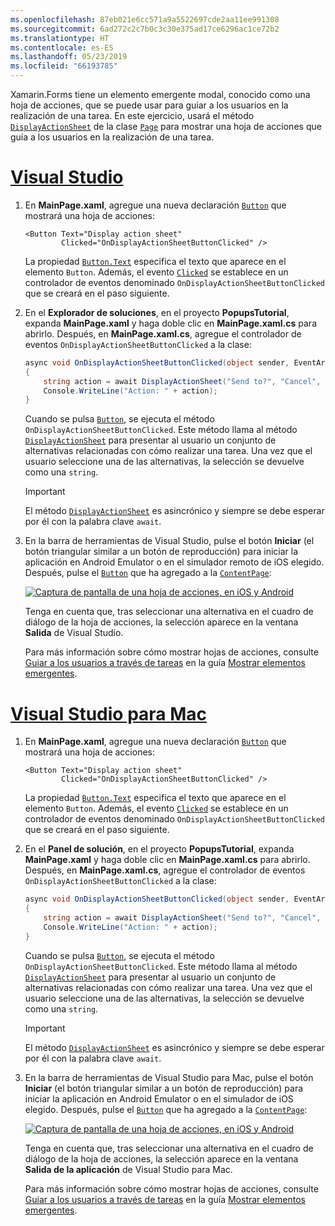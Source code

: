 ```yaml
---
ms.openlocfilehash: 87eb021e6cc571a9a5522697cde2aa11ee991308
ms.sourcegitcommit: 6ad272c2c7b0c3c30e375ad17ce6296ac1ce72b2
ms.translationtype: HT
ms.contentlocale: es-ES
ms.lasthandoff: 05/23/2019
ms.locfileid: "66193785"
---
```


Xamarin.Forms tiene un elemento emergente modal, conocido como una hoja de acciones, que se puede usar para guiar a los usuarios en la realización de una tarea. En este ejercicio, usará el método [`DisplayActionSheet`](xref:Xamarin.Forms.Page.DisplayActionSheet*) de la clase [`Page`](xref:Xamarin.Forms.Page) para mostrar una hoja de acciones que guía a los usuarios en la realización de una tarea.

# <a name="visual-studiotabvswin"></a>[Visual Studio](#tab/vswin)

1. En **MainPage.xaml**, agregue una nueva declaración [`Button`](xref:Xamarin.Forms.Button) que mostrará una hoja de acciones:

    ```xaml
    <Button Text="Display action sheet"
            Clicked="OnDisplayActionSheetButtonClicked" />
    ```

     La propiedad [`Button.Text`](xref:Xamarin.Forms.Button.Text) especifica el texto que aparece en el elemento `Button`. Además, el evento [`Clicked`](xref:Xamarin.Forms.Button.Clicked) se establece en un controlador de eventos denominado `OnDisplayActionSheetButtonClicked` que se creará en el paso siguiente.

1. En el **Explorador de soluciones**, en el proyecto **PopupsTutorial**, expanda **MainPage.xaml** y haga doble clic en **MainPage.xaml.cs** para abrirlo. Después, en **MainPage.xaml.cs**, agregue el controlador de eventos `OnDisplayActionSheetButtonClicked` a la clase:

    ```csharp
    async void OnDisplayActionSheetButtonClicked(object sender, EventArgs e)
    {
        string action = await DisplayActionSheet("Send to?", "Cancel", null, "Email", "Twitter", "Facebook");
        Console.WriteLine("Action: " + action);
    }
    ```

    Cuando se pulsa [`Button`](xref:Xamarin.Forms.Button), se ejecuta el método `OnDisplayActionSheetButtonClicked`. Este método llama al método [`DisplayActionSheet`](xref:Xamarin.Forms.Page.DisplayActionSheet*) para presentar al usuario un conjunto de alternativas relacionadas con cómo realizar una tarea. Una vez que el usuario seleccione una de las alternativas, la selección se devuelve como una `string`.

    > [!IMPORTANT]
    > El método [`DisplayActionSheet`](xref:Xamarin.Forms.Page.DisplayActionSheet*) es asincrónico y siempre se debe esperar por él con la palabra clave `await`.

1. En la barra de herramientas de Visual Studio, pulse el botón **Iniciar** (el botón triangular similar a un botón de reproducción) para iniciar la aplicación en Android Emulator o en el simulador remoto de iOS elegido. Después, pulse el [`Button`](xref:Xamarin.Forms.Button) que ha agregado a la [`ContentPage`](xref:Xamarin.Forms.ContentPage):

    [![Captura de pantalla de una hoja de acciones, en iOS y Android](../images/actionsheet.png "Hoja de acciones que guía a los usuarios en la realización de una tarea")](../images/actionsheet-large.png#lightbox "Hoja de acciones que guía a los usuarios en la realización de una tarea")

    Tenga en cuenta que, tras seleccionar una alternativa en el cuadro de diálogo de la hoja de acciones, la selección aparece en la ventana **Salida** de Visual Studio.

    Para más información sobre cómo mostrar hojas de acciones, consulte [Guiar a los usuarios a través de tareas](~/xamarin-forms/user-interface/pop-ups.md#guide-users-through-tasks) en la guía [Mostrar elementos emergentes](~/xamarin-forms/user-interface/pop-ups.md).

# <a name="visual-studio-for-mactabvsmac"></a>[Visual Studio para Mac](#tab/vsmac)

1. En **MainPage.xaml**, agregue una nueva declaración [`Button`](xref:Xamarin.Forms.Button) que mostrará una hoja de acciones:

    ```xaml
    <Button Text="Display action sheet"
            Clicked="OnDisplayActionSheetButtonClicked" />
    ```

    La propiedad [`Button.Text`](xref:Xamarin.Forms.Button.Text) especifica el texto que aparece en el elemento `Button`. Además, el evento [`Clicked`](xref:Xamarin.Forms.Button.Clicked) se establece en un controlador de eventos denominado `OnDisplayActionSheetButtonClicked` que se creará en el paso siguiente.

1. En el **Panel de solución**, en el proyecto **PopupsTutorial**, expanda **MainPage.xaml** y haga doble clic en **MainPage.xaml.cs** para abrirlo. Después, en **MainPage.xaml.cs**, agregue el controlador de eventos `OnDisplayActionSheetButtonClicked` a la clase:

    ```csharp
    async void OnDisplayActionSheetButtonClicked(object sender, EventArgs e)
    {
        string action = await DisplayActionSheet("Send to?", "Cancel", null, "Email", "Twitter", "Facebook");
        Console.WriteLine("Action: " + action);
    }
    ```

    Cuando se pulsa [`Button`](xref:Xamarin.Forms.Button), se ejecuta el método `OnDisplayActionSheetButtonClicked`. Este método llama al método [`DisplayActionSheet`](xref:Xamarin.Forms.Page.DisplayActionSheet*) para presentar al usuario un conjunto de alternativas relacionadas con cómo realizar una tarea. Una vez que el usuario seleccione una de las alternativas, la selección se devuelve como una `string`.

    > [!IMPORTANT]
    > El método [`DisplayActionSheet`](xref:Xamarin.Forms.Page.DisplayActionSheet*) es asincrónico y siempre se debe esperar por él con la palabra clave `await`.

1. En la barra de herramientas de Visual Studio para Mac, pulse el botón **Iniciar** (el botón triangular similar a un botón de reproducción) para iniciar la aplicación en Android Emulator o en el simulador de iOS elegido. Después, pulse el [`Button`](xref:Xamarin.Forms.Button) que ha agregado a la [`ContentPage`](xref:Xamarin.Forms.ContentPage):

    [![Captura de pantalla de una hoja de acciones, en iOS y Android](../images/actionsheet.png "Hoja de acciones que guía a los usuarios en la realización de una tarea")](../images/actionsheet-large.png#lightbox "Hoja de acciones que guía a los usuarios en la realización de una tarea")

    Tenga en cuenta que, tras seleccionar una alternativa en el cuadro de diálogo de la hoja de acciones, la selección aparece en la ventana **Salida de la aplicación** de Visual Studio para Mac.

    Para más información sobre cómo mostrar hojas de acciones, consulte [Guiar a los usuarios a través de tareas](~/xamarin-forms/user-interface/pop-ups.md#guide-users-through-tasks) en la guía [Mostrar elementos emergentes](~/xamarin-forms/user-interface/pop-ups.md).

